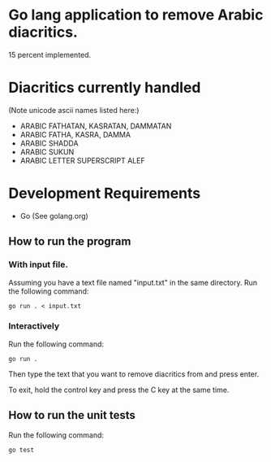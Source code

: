 # Go lang application to remove Arabic diacritics.
15 percent implemented.

# Diacritics currently handled
(Note unicode ascii names listed here:)
- ARABIC FATHATAN, KASRATAN, DAMMATAN
- ARABIC FATHA, KASRA, DAMMA
- ARABIC SHADDA
- ARABIC SUKUN
- ARABIC LETTER SUPERSCRIPT ALEF

# Development Requirements
- Go (See golang.org)

## How to run the program
### With input file.
Assuming you have a text file named "input.txt" in the same directory.
Run the following command:

`go run . < input.txt`

### Interactively
Run the following command:

`go run .`

Then type the text that you want to remove diacritics from and press enter.

To exit, hold the control key and press the C key at the same time.

## How to run the unit tests
Run the following command:

`go test`